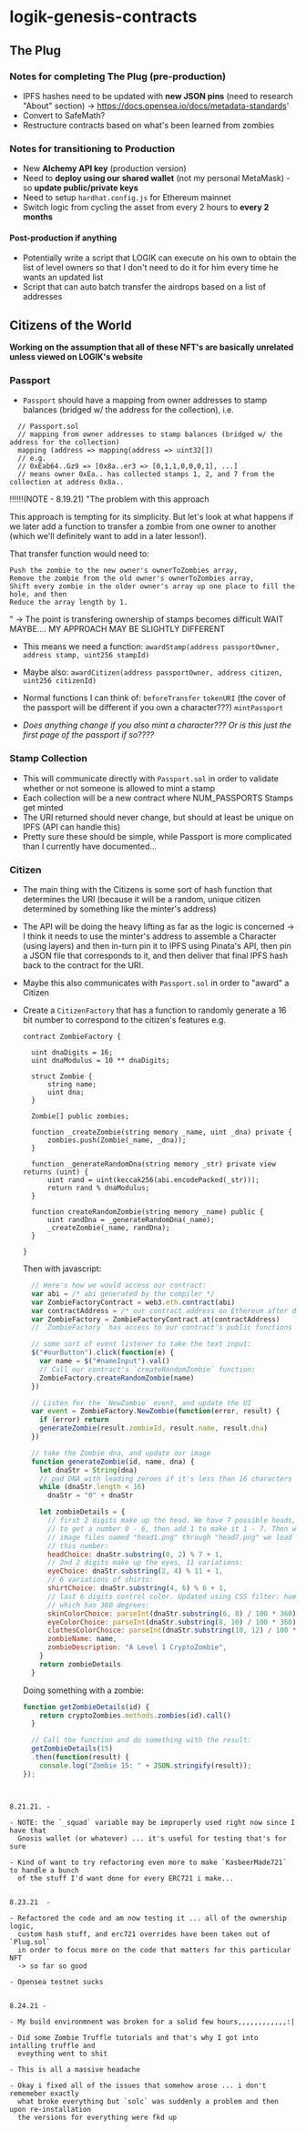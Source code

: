 # logik-genesis-contracts

## The Plug 

### Notes for completing The Plug (pre-production)
- IPFS hashes need to be updated with **new JSON pins** (need to research "About" section)
  -> https://docs.opensea.io/docs/metadata-standards'
- Convert to SafeMath?
- Restructure contracts based on what's been learned from zombies

### Notes for transitioning to Production
- New **Alchemy API key** (production version)
- Need to **deploy using our shared wallet** (not my personal MetaMask) - 
  so **update public/private keys**
- Need to setup `hardhat.config.js` for Ethereum mainnet 
- Switch logic from cycling the asset from every 2 hours to **every 2 months**

#### Post-production if anything
- Potentially write a script that LOGIK can execute on his own to obtain the list of
  level owners so that I don't need to do it for him every time he wants an updated list
- Script that can auto batch transfer the airdrops based on a list of addresses


## Citizens of the World
**Working on the assumption that all of these NFT's are basically unrelated unless viewed
on LOGIK's website**

### Passport
- `Passport` should have a mapping from owner addresses to stamp balances (bridged w/ the address 
for the collection), i.e. 
```
  // Passport.sol
  // mapping from owner addresses to stamp balances (bridged w/ the address for the collection)
  mapping (address => mapping(address => uint32[]) 
  // e.g.
  // 0xEab64..Gz9 => [0x8a..er3 => [0,1,1,0,0,0,1], ...]
  // means owner 0xEa.. has collected stamps 1, 2, and 7 from the collection at address 0x8a..
```
!!!!!!(NOTE - 8.19.21) 
"The problem with this approach

This approach is tempting for its simplicity. But let's look at what happens if we later add a function to transfer a zombie from one owner to another (which we'll definitely want to add in a later lesson!).

That transfer function would need to:

    Push the zombie to the new owner's ownerToZombies array,
    Remove the zombie from the old owner's ownerToZombies array,
    Shift every zombie in the older owner's array up one place to fill the hole, and then
    Reduce the array length by 1.
"
-> The point is transfering ownership of stamps becomes difficult 
WAIT MAYBE.... MY APPROACH MAY BE SLIGHTLY DIFFERENT

- This means we need a function: 
	`awardStamp(address passportOwner, address stamp, uint256 stampId)`

- Maybe also:
	`awardCitizen(address passportOwner, address citizen, uint256 citizenId)`

- Normal functions I can think of:
	`beforeTransfer`
	`tokenURI` (the cover of the passport will be different if you own a character???)
	`mintPassport`

- *Does anything change if you also mint a character??? Or is this just the first page
  of the passport if so????*

### Stamp Collection
- This will communicate directly with `Passport.sol` in order to validate whether or not 
  someone is allowed to mint a stamp
- Each collection will be a new contract where NUM_PASSPORTS Stamps get minted
- The URI returned should never change, but should at least be unique on IPFS (API can handle
  this)
- Pretty sure these should be simple, while Passport is more complicated than I currently have 
  documented...

### Citizen
- The main thing with the Citizens is some sort of hash function that determines the URI (because 
  it will be a random, unique citizen determined by something like the minter's address)
- The API will be doing the heavy lifting as far as the logic is concerned 
  -> I think it needs to use the minter's address to assemble a Character (using layers) 
     and then in-turn pin it to IPFS using Pinata's API, then pin a JSON file that corresponds
     to it, and then deliver that final IPFS hash back to the contract for the URI.
- Maybe this also communicates with `Passport.sol` in order to "award" a Citizen

- Create a `CitizenFactory` that has a function to randomly generate a 16 bit number to correspond
  to the citizen's features
  e.g.
  ```solidity
  contract ZombieFactory {

    uint dnaDigits = 16;
    uint dnaModulus = 10 ** dnaDigits;

    struct Zombie {
        string name;
        uint dna;
    }

    Zombie[] public zombies;

    function _createZombie(string memory _name, uint _dna) private {
        zombies.push(Zombie(_name, _dna));
    }

    function _generateRandomDna(string memory _str) private view returns (uint) {
        uint rand = uint(keccak256(abi.encodePacked(_str)));
        return rand % dnaModulus;
    }

    function createRandomZombie(string memory _name) public {
        uint randDna = _generateRandomDna(_name);
        _createZombie(_name, randDna);
    }

  }
  ```
  Then with javascript:
  ```javascript
    // Here's how we would access our contract:
	var abi = /* abi generated by the compiler */
	var ZombieFactoryContract = web3.eth.contract(abi)
	var contractAddress = /* our contract address on Ethereum after deploying */
	var ZombieFactory = ZombieFactoryContract.at(contractAddress)
	// `ZombieFactory` has access to our contract's public functions and events

	// some sort of event listener to take the text input:
	$("#ourButton").click(function(e) {
	  var name = $("#nameInput").val()
	  // Call our contract's `createRandomZombie` function:
	  ZombieFactory.createRandomZombie(name)
	})

	// Listen for the `NewZombie` event, and update the UI
	var event = ZombieFactory.NewZombie(function(error, result) {
	  if (error) return
	  generateZombie(result.zombieId, result.name, result.dna)
	})

	// take the Zombie dna, and update our image
	function generateZombie(id, name, dna) {
	  let dnaStr = String(dna)
	  // pad DNA with leading zeroes if it's less than 16 characters
	  while (dnaStr.length < 16)
	    dnaStr = "0" + dnaStr

	  let zombieDetails = {
	    // first 2 digits make up the head. We have 7 possible heads, so % 7
	    // to get a number 0 - 6, then add 1 to make it 1 - 7. Then we have 7
	    // image files named "head1.png" through "head7.png" we load based on
	    // this number:
	    headChoice: dnaStr.substring(0, 2) % 7 + 1,
	    // 2nd 2 digits make up the eyes, 11 variations:
	    eyeChoice: dnaStr.substring(2, 4) % 11 + 1,
	    // 6 variations of shirts:
	    shirtChoice: dnaStr.substring(4, 6) % 6 + 1,
	    // last 6 digits control color. Updated using CSS filter: hue-rotate
	    // which has 360 degrees:
	    skinColorChoice: parseInt(dnaStr.substring(6, 8) / 100 * 360),
	    eyeColorChoice: parseInt(dnaStr.substring(8, 10) / 100 * 360),
	    clothesColorChoice: parseInt(dnaStr.substring(10, 12) / 100 * 360),
	    zombieName: name,
	    zombieDescription: "A Level 1 CryptoZombie",
	  }
	  return zombieDetails
	}
  ```
  Doing something with a zombie:
  ```javascript
  function getZombieDetails(id) {
	  return cryptoZombies.methods.zombies(id).call()
	}

	// Call the function and do something with the result:
	getZombieDetails(15)
	.then(function(result) {
	  console.log("Zombie 15: " + JSON.stringify(result));
  });
````


8.21.21. -

- NOTE: the `_squad` variable may be improperly used right now since I have that 
  Gnosis wallet (or whatever) ... it's useful for testing that's for sure

- Kind of want to try refactoring even more to make `KasbeerMade721` to handle a bunch
  of the stuff I'd want done for every ERC721 i make...


8.23.21  -

- Refactored the code and am now testing it ... all of the ownership logic, 
  custom hash stuff, and erc721 overrides have been taken out of `Plug.sol` 
  in order to focus more on the code that matters for this particular NFT
  -> so far so good

- Opensea testnet sucks


8.24.21 - 

- My build environmnent was broken for a solid few hours,,,,,,,,,,,,:|

- Did some Zombie Truffle tutorials and that's why I got into intalling truffle and
  eveything went to shit

- This is all a massive headache 

- Okay i fixed all of the issues that somehow arose ... i don't rememeber exactly 
  what broke everything but `solc` was suddenly a problem and then upon re-installation 
  the versions for everything were fkd up




















